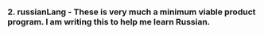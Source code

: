 ### 2. russianLang - These is very much a minimum viable product program. I am writing this to help me learn Russian.
